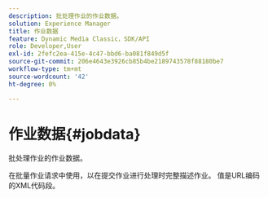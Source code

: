 ```yaml
---
description: 批处理作业的作业数据。
solution: Experience Manager
title: 作业数据
feature: Dynamic Media Classic，SDK/API
role: Developer,User
exl-id: 2fefc2ea-415e-4c47-bbd6-ba081f849d5f
source-git-commit: 206e4643e3926cb85b4be2189743578f88180be7
workflow-type: tm+mt
source-wordcount: '42'
ht-degree: 0%

---
```


# 作业数据{#jobdata}

批处理作业的作业数据。

在批量作业请求中使用，以在提交作业进行处理时完整描述作业。 值是URL编码的XML代码段。
